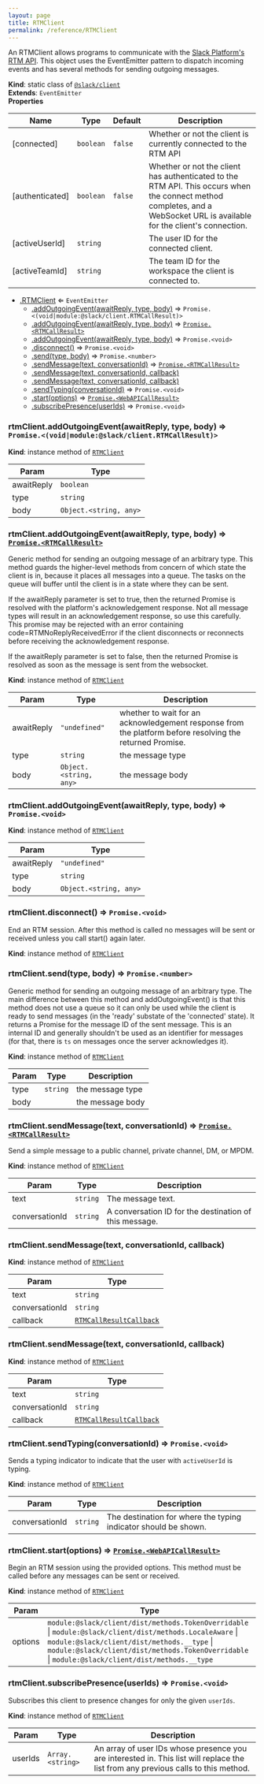 ```yaml
---
layout: page
title: RTMClient
permalink: /reference/RTMClient
---
```

An RTMClient allows programs to communicate with the [Slack Platform's RTM API](https://api.slack.com/rtm).
This object uses the EventEmitter pattern to dispatch incoming events and has several methods for sending outgoing
messages.

**Kind**: static class of [<code>@slack/client</code>](#module_@slack/client)  
**Extends**: <code>EventEmitter</code>  
**Properties**

| Name | Type | Default | Description |
| --- | --- | --- | --- |
| [connected] | <code>boolean</code> | <code>false</code> | Whether or not the client is currently connected to the RTM API |
| [authenticated] | <code>boolean</code> | <code>false</code> | Whether or not the client has authenticated to the RTM API. This occurs when the connect method completes, and a WebSocket URL is available for the client's connection. |
| [activeUserId] | <code>string</code> |  | The user ID for the connected client. |
| [activeTeamId] | <code>string</code> |  | The team ID for the workspace the client is connected to. |


* [.RTMClient](#module_@slack/client.RTMClient) ⇐ <code>EventEmitter</code>
    * [.addOutgoingEvent(awaitReply, type, body)](#module_@slack/client.RTMClient+addOutgoingEvent) ⇒ <code>Promise.&lt;(void\|module:@slack/client.RTMCallResult)&gt;</code>
    * [.addOutgoingEvent(awaitReply, type, body)](#module_@slack/client.RTMClient+addOutgoingEvent) ⇒ [<code>Promise.&lt;RTMCallResult&gt;</code>](#module_@slack/client.RTMCallResult)
    * [.addOutgoingEvent(awaitReply, type, body)](#module_@slack/client.RTMClient+addOutgoingEvent) ⇒ <code>Promise.&lt;void&gt;</code>
    * [.disconnect()](#module_@slack/client.RTMClient+disconnect) ⇒ <code>Promise.&lt;void&gt;</code>
    * [.send(type, body)](#module_@slack/client.RTMClient+send) ⇒ <code>Promise.&lt;number&gt;</code>
    * [.sendMessage(text, conversationId)](#module_@slack/client.RTMClient+sendMessage) ⇒ [<code>Promise.&lt;RTMCallResult&gt;</code>](#module_@slack/client.RTMCallResult)
    * [.sendMessage(text, conversationId, callback)](#module_@slack/client.RTMClient+sendMessage)
    * [.sendMessage(text, conversationId, callback)](#module_@slack/client.RTMClient+sendMessage)
    * [.sendTyping(conversationId)](#module_@slack/client.RTMClient+sendTyping) ⇒ <code>Promise.&lt;void&gt;</code>
    * [.start(options)](#module_@slack/client.RTMClient+start) ⇒ [<code>Promise.&lt;WebAPICallResult&gt;</code>](#module_@slack/client.WebAPICallResult)
    * [.subscribePresence(userIds)](#module_@slack/client.RTMClient+subscribePresence) ⇒ <code>Promise.&lt;void&gt;</code>

<a name="module_@slack/client.RTMClient+addOutgoingEvent"></a>

### rtmClient.addOutgoingEvent(awaitReply, type, body) ⇒ <code>Promise.&lt;(void\|module:@slack/client.RTMCallResult)&gt;</code>
**Kind**: instance method of [<code>RTMClient</code>](#module_@slack/client.RTMClient)  

| Param | Type |
| --- | --- |
| awaitReply | <code>boolean</code> | 
| type | <code>string</code> | 
| body | <code>Object.&lt;string, any&gt;</code> | 

<a name="module_@slack/client.RTMClient+addOutgoingEvent"></a>

### rtmClient.addOutgoingEvent(awaitReply, type, body) ⇒ [<code>Promise.&lt;RTMCallResult&gt;</code>](#module_@slack/client.RTMCallResult)
Generic method for sending an outgoing message of an arbitrary type. This method guards the higher-level methods
from concern of which state the client is in, because it places all messages into a queue. The tasks on the queue
will buffer until the client is in a state where they can be sent.

If the awaitReply parameter is set to true, then the returned Promise is resolved with the platform's
acknowledgement response. Not all message types will result in an acknowledgement response, so use this carefully.
This promise may be rejected with an error containing code=RTMNoReplyReceivedError if the client disconnects or
reconnects before receiving the acknowledgement response.

If the awaitReply parameter is set to false, then the returned Promise is resolved as soon as the message is sent
from the websocket.

**Kind**: instance method of [<code>RTMClient</code>](#module_@slack/client.RTMClient)  

| Param | Type | Description |
| --- | --- | --- |
| awaitReply | <code>&quot;undefined&quot;</code> | whether to wait for an acknowledgement response from the platform before resolving the returned Promise. |
| type | <code>string</code> | the message type |
| body | <code>Object.&lt;string, any&gt;</code> | the message body |

<a name="module_@slack/client.RTMClient+addOutgoingEvent"></a>

### rtmClient.addOutgoingEvent(awaitReply, type, body) ⇒ <code>Promise.&lt;void&gt;</code>
**Kind**: instance method of [<code>RTMClient</code>](#module_@slack/client.RTMClient)  

| Param | Type |
| --- | --- |
| awaitReply | <code>&quot;undefined&quot;</code> | 
| type | <code>string</code> | 
| body | <code>Object.&lt;string, any&gt;</code> | 

<a name="module_@slack/client.RTMClient+disconnect"></a>

### rtmClient.disconnect() ⇒ <code>Promise.&lt;void&gt;</code>
End an RTM session. After this method is called no messages will be sent or received unless you call
start() again later.

**Kind**: instance method of [<code>RTMClient</code>](#module_@slack/client.RTMClient)  
<a name="module_@slack/client.RTMClient+send"></a>

### rtmClient.send(type, body) ⇒ <code>Promise.&lt;number&gt;</code>
Generic method for sending an outgoing message of an arbitrary type. The main difference between this method and
addOutgoingEvent() is that this method does not use a queue so it can only be used while the client is ready
to send messages (in the 'ready' substate of the 'connected' state). It returns a Promise for the message ID of the
sent message. This is an internal ID and generally shouldn't be used as an identifier for messages (for that,
there is `ts` on messages once the server acknowledges it).

**Kind**: instance method of [<code>RTMClient</code>](#module_@slack/client.RTMClient)  

| Param | Type | Description |
| --- | --- | --- |
| type | <code>string</code> | the message type |
| body |  | the message body |

<a name="module_@slack/client.RTMClient+sendMessage"></a>

### rtmClient.sendMessage(text, conversationId) ⇒ [<code>Promise.&lt;RTMCallResult&gt;</code>](#module_@slack/client.RTMCallResult)
Send a simple message to a public channel, private channel, DM, or MPDM.

**Kind**: instance method of [<code>RTMClient</code>](#module_@slack/client.RTMClient)  

| Param | Type | Description |
| --- | --- | --- |
| text | <code>string</code> | The message text. |
| conversationId | <code>string</code> | A conversation ID for the destination of this message. |

<a name="module_@slack/client.RTMClient+sendMessage"></a>

### rtmClient.sendMessage(text, conversationId, callback)
**Kind**: instance method of [<code>RTMClient</code>](#module_@slack/client.RTMClient)  

| Param | Type |
| --- | --- |
| text | <code>string</code> | 
| conversationId | <code>string</code> | 
| callback | [<code>RTMCallResultCallback</code>](#module_@slack/client.RTMCallResultCallback) | 

<a name="module_@slack/client.RTMClient+sendMessage"></a>

### rtmClient.sendMessage(text, conversationId, callback)
**Kind**: instance method of [<code>RTMClient</code>](#module_@slack/client.RTMClient)  

| Param | Type |
| --- | --- |
| text | <code>string</code> | 
| conversationId | <code>string</code> | 
| callback | [<code>RTMCallResultCallback</code>](#module_@slack/client.RTMCallResultCallback) | 

<a name="module_@slack/client.RTMClient+sendTyping"></a>

### rtmClient.sendTyping(conversationId) ⇒ <code>Promise.&lt;void&gt;</code>
Sends a typing indicator to indicate that the user with `activeUserId` is typing.

**Kind**: instance method of [<code>RTMClient</code>](#module_@slack/client.RTMClient)  

| Param | Type | Description |
| --- | --- | --- |
| conversationId | <code>string</code> | The destination for where the typing indicator should be shown. |

<a name="module_@slack/client.RTMClient+start"></a>

### rtmClient.start(options) ⇒ [<code>Promise.&lt;WebAPICallResult&gt;</code>](#module_@slack/client.WebAPICallResult)
Begin an RTM session using the provided options. This method must be called before any messages can
be sent or received.

**Kind**: instance method of [<code>RTMClient</code>](#module_@slack/client.RTMClient)  

| Param | Type |
| --- | --- |
| options | <code>module:@slack/client/dist/methods.TokenOverridable</code> \| <code>module:@slack/client/dist/methods.LocaleAware</code> \| <code>module:@slack/client/dist/methods.__type</code> \| <code>module:@slack/client/dist/methods.TokenOverridable</code> \| <code>module:@slack/client/dist/methods.__type</code> | 

<a name="module_@slack/client.RTMClient+subscribePresence"></a>

### rtmClient.subscribePresence(userIds) ⇒ <code>Promise.&lt;void&gt;</code>
Subscribes this client to presence changes for only the given `userIds`.

**Kind**: instance method of [<code>RTMClient</code>](#module_@slack/client.RTMClient)  

| Param | Type | Description |
| --- | --- | --- |
| userIds | <code>Array.&lt;string&gt;</code> | An array of user IDs whose presence you are interested in. This list will replace the list from any previous calls to this method. |

